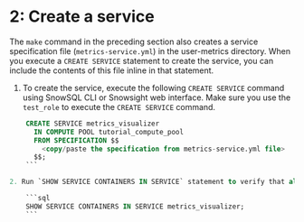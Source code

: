 # 2: Create a service

The `make` command in the preceding section also creates a service specification file (`metrics-service.yml`) in the user-metrics directory. When you execute a `CREATE SERVICE` statement to create the service, you can include the contents of this file inline in that statement.

1. To create the service, execute the following `CREATE SERVICE` command using SnowSQL CLI or Snowsight web interface. Make sure you use the `test_role` to execute the `CREATE SERVICE` command.

```sql
    CREATE SERVICE metrics_visualizer
      IN COMPUTE POOL tutorial_compute_pool
      FROM SPECIFICATION $$
        <copy/paste the specification from metrics-service.yml file>
      $$;
    ```

2. Run `SHOW SERVICE CONTAINERS IN SERVICE` statement to verify that all of the service containers are running.

    ```sql
    SHOW SERVICE CONTAINERS IN SERVICE metrics_visualizer;
    ```

